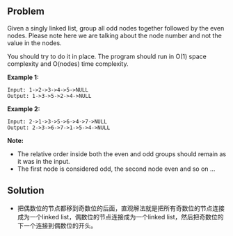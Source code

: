 ## Problem

Given a singly linked list, group all odd nodes together followed by the even nodes. Please note here we are talking about the node number and not the value in the nodes.

You should try to do it in place. The program should run in O(1) space complexity and O(nodes) time complexity.

**Example 1:**

```
Input: 1->2->3->4->5->NULL
Output: 1->3->5->2->4->NULL
```

**Example 2:**

```
Input: 2->1->3->5->6->4->7->NULL
Output: 2->3->6->7->1->5->4->NULL
```

**Note:**

- The relative order inside both the even and odd groups should remain as it was in the input.
- The first node is considered odd, the second node even and so on ...



## Solution

* 把偶数位的节点都移到奇数位的后面，直观解法就是把所有奇数位的节点连接成为一个linked list，偶数位的节点连接成为一个linked list，然后把奇数位的下一个连接到偶数位的开头。